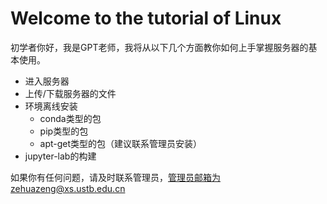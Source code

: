 # Welcome to the tutorial of Linux

初学者你好，我是GPT老师，我将从以下几个方面教你如何上手掌握服务器的基本使用。

- 进入服务器
- 上传/下载服务器的文件
- 环境离线安装
    - conda类型的包
    - pip类型的包
    - apt-get类型的包（建议联系管理员安装）
- jupyter-lab的构建

如果你有任何问题，请及时联系管理员，管理员邮箱为zehuazeng@xs.ustb.edu.cn
